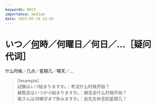 ```yaml
---
keywords: N5C5
importance: medium
date: 2023-05-19 21:43
---
```


# いつ／[何](../N5%20Class%202/誰／どなた／何.md)時／何曜日／何日／…［疑问代词］

什么时候／几点／星期几／哪天／…

> [!example]  
> 試験は*いつ*始まりますか。：考试什么时候开始？  
> 展覧会は*いつから*始まりますか。：展览会什么时候开始？  
> 張さんは*何曜日まで*休みますか。：张先生休息到星期几？